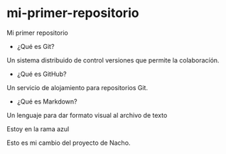 # mi-primer-repositorio
Mi primer repositorio
* ¿Qué es Git?

Un sistema distribuido de control versiones que permite la colaboracíón.

* ¿Qué es GitHub?

Un servicio de alojamiento para repositorios Git.

* ¿Qué es Markdown?

Un lenguaje para dar formato visual al archivo de texto

Estoy en la rama azul

Esto es mi cambio del proyecto de Nacho.
